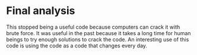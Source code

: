 # Final analysis
This stopped being a useful code because computers can crack it with brute force. It was useful in the past because it takes a long time for human beings to try enough solutions to crack the code. An interesting use of this code is using the code as a code that changes every day.
